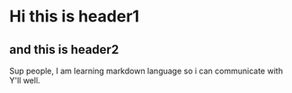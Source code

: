 # Hi this is header1
## and this is header2

Sup people, I am learning markdown language so i can communicate with Y'll well.
